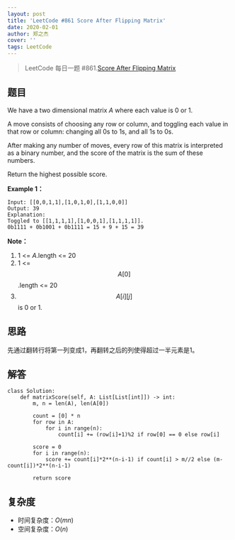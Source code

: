 ```yaml
---
layout: post
title: 'LeetCode #861 Score After Flipping Matrix'
date: 2020-02-01
author: 郑之杰
cover: ''
tags: LeetCode
---
```


> LeetCode 每日一题 #861.[Score After Flipping Matrix](https://leetcode-cn.com/problems/score-after-flipping-matrix/)

## 题目
We have a two dimensional matrix $A$ where each value is 0 or 1.

A move consists of choosing any row or column, and toggling each value in that row or column: changing all 0s to 1s, and all 1s to 0s.

After making any number of moves, every row of this matrix is interpreted as a binary number, and the score of the matrix is the sum of these numbers.

Return the highest possible score.

**Example 1：**
```
Input: [[0,0,1,1],[1,0,1,0],[1,1,0,0]]
Output: 39
Explanation:
Toggled to [[1,1,1,1],[1,0,0,1],[1,1,1,1]].
0b1111 + 0b1001 + 0b1111 = 15 + 9 + 15 = 39
```

**Note：**
1. 1 <= $A$.length <= 20
2. 1 <= $$A[0]$$.length <= 20
3. $$A[i][j]$$ is 0 or 1.

## 思路
先通过翻转行将第一列变成1，再翻转之后的列使得超过一半元素是1。

## 解答
```
class Solution:
    def matrixScore(self, A: List[List[int]]) -> int:
        m, n = len(A), len(A[0])

        count = [0] * n
        for row in A:
            for i in range(n):
                count[i] += (row[i]+1)%2 if row[0] == 0 else row[i]

        score = 0
        for i in range(n):
            score += count[i]*2**(n-i-1) if count[i] > m//2 else (m-count[i])*2**(n-i-1)
        
        return score
```

## 复杂度
- 时间复杂度：$O(mn)$
- 空间复杂度：$O(n)$